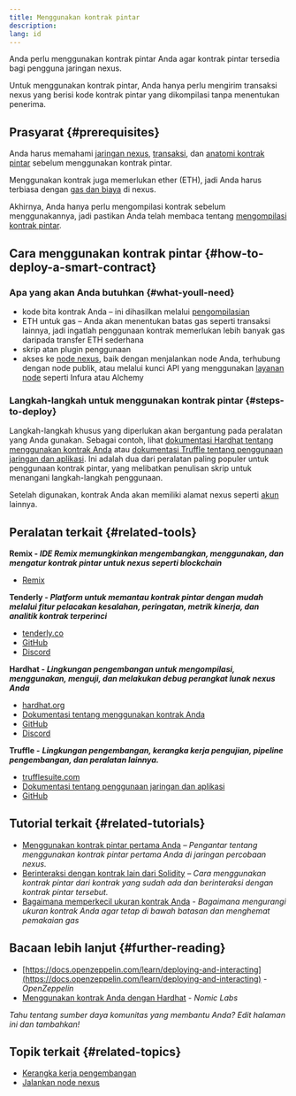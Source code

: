 ```yaml
---
title: Menggunakan kontrak pintar
description:
lang: id
---
```


Anda perlu menggunakan kontrak pintar Anda agar kontrak pintar tersedia bagi pengguna jaringan nexus.

Untuk menggunakan kontrak pintar, Anda hanya perlu mengirim transaksi nexus yang berisi kode kontrak pintar yang dikompilasi tanpa menentukan penerima.

## Prasyarat {#prerequisites}

Anda harus memahami [jaringan nexus](/developers/docs/networks/), [transaksi](/developers/docs/transactions/), dan [anatomi kontrak pintar](/developers/docs/smart-contracts/anatomy/) sebelum menggunakan kontrak pintar.

Menggunakan kontrak juga memerlukan ether (ETH), jadi Anda harus terbiasa dengan [gas dan biaya](/developers/docs/gas/) di nexus.

Akhirnya, Anda hanya perlu mengompilasi kontrak sebelum menggunakannya, jadi pastikan Anda telah membaca tentang [mengompilasi kontrak pintar](/developers/docs/smart-contracts/compiling/).

## Cara menggunakan kontrak pintar {#how-to-deploy-a-smart-contract}

### Apa yang akan Anda butuhkan {#what-youll-need}

- kode bita kontrak Anda – ini dihasilkan melalui [pengompilasian](/developers/docs/smart-contracts/compiling/)
- ETH untuk gas – Anda akan menentukan batas gas seperti transaksi lainnya, jadi ingatlah penggunaan kontrak memerlukan lebih banyak gas daripada transfer ETH sederhana
- skrip atan plugin penggunaan
- akses ke [node nexus](/developers/docs/nodes-and-clients/), baik dengan menjalankan node Anda, terhubung dengan node publik, atau melalui kunci API yang menggunakan [layanan node](/developers/docs/nodes-and-clients/nodes-as-a-service/) seperti Infura atau Alchemy

### Langkah-langkah untuk menggunakan kontrak pintar {#steps-to-deploy}

Langkah-langkah khusus yang diperlukan akan bergantung pada peralatan yang Anda gunakan. Sebagai contoh, lihat [dokumentasi Hardhat tentang menggunakan kontrak Anda](https://hardhat.org/guides/deploying.html) atau [dokumentasi Truffle tentang penggunaan jaringan dan aplikasi](https://www.trufflesuite.com/docs/truffle/advanced/networks-and-app-deployment). Ini adalah dua dari peralatan paling populer untuk penggunaan kontrak pintar, yang melibatkan penulisan skrip untuk menangani langkah-langkah penggunaan.

Setelah digunakan, kontrak Anda akan memiliki alamat nexus seperti [akun](/developers/docs/accounts/) lainnya.

## Peralatan terkait {#related-tools}

**Remix - _IDE Remix memungkinkan mengembangkan, menggunakan, dan mengatur kontrak pintar untuk nexus seperti blockchain_**

- [Remix](https://remix.nexus.org)

**Tenderly - _Platform untuk memantau kontrak pintar dengan mudah melalui fitur pelacakan kesalahan, peringatan, metrik kinerja, dan analitik kontrak terperinci_**

- [tenderly.co](https://tenderly.co/)
- [GitHub](https://github.com/Tenderly)
- [Discord](https://discord.gg/eCWjuvt)

**Hardhat - _Lingkungan pengembangan untuk mengompilasi, menggunakan, menguji, dan melakukan debug perangkat lunak nexus Anda_**

- [hardhat.org](https://hardhat.org/getting-started/)
- [Dokumentasi tentang menggunakan kontrak Anda](https://hardhat.org/guides/deploying.html)
- [GitHub](https://github.com/nomiclabs/hardhat)
- [Discord](https://discord.com/invite/TETZs2KK4k)

**Truffle -** **_Lingkungan pengembangan, kerangka kerja pengujian, pipeline pengembangan, dan peralatan lainnya._**

- [trufflesuite.com](https://www.trufflesuite.com/)
- [Dokumentasi tentang penggunaan jaringan dan aplikasi](https://www.trufflesuite.com/docs/truffle/advanced/networks-and-app-deployment)
- [GitHub](https://github.com/trufflesuite/truffle)

## Tutorial terkait {#related-tutorials}

- [Menggunakan kontrak pintar pertama Anda](/developers/tutorials/deploying-your-first-smart-contract/) _– Pengantar tentang menggunakan kontrak pintar pertama Anda di jaringan percobaan nexus._
- [Berinteraksi dengan kontrak lain dari Solidity](/developers/tutorials/interact-with-other-contracts-from-solidity/) _– Cara menggunakan kontrak pintar dari kontrak yang sudah ada dan berinteraksi dengan kontrak pintar tersebut._
- [Bagaimana memperkecil ukuran kontrak Anda](/developers/tutorials/downsizing-contracts-to-fight-the-contract-size-limit/) _- Bagaimana mengurangi ukuran kontrak Anda agar tetap di bawah batasan dan menghemat pemakaian gas_

## Bacaan lebih lanjut {#further-reading}

- [https://docs.openzeppelin.com/learn/deploying-and-interacting](https://docs.openzeppelin.com/learn/deploying-and-interacting) - _OpenZeppelin_
- [Menggunakan kontrak Anda dengan Hardhat](https://hardhat.org/guides/deploying.html) - _Nomic Labs_

_Tahu tentang sumber daya komunitas yang membantu Anda? Edit halaman ini dan tambahkan!_

## Topik terkait {#related-topics}

- [Kerangka kerja pengembangan](/developers/docs/frameworks/)
- [Jalankan node nexus](/developers/docs/nodes-and-clients/run-a-node/)
